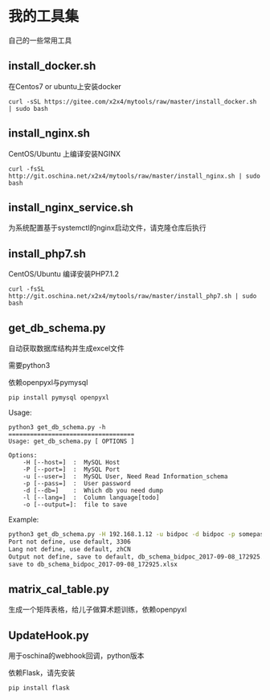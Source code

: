 # 我的工具集

自己的一些常用工具

## install_docker.sh

在Centos7 or ubuntu上安装docker

```
curl -sSL https://gitee.com/x2x4/mytools/raw/master/install_docker.sh | sudo bash
```

## install_nginx.sh

CentOS/Ubuntu 上编译安装NGINX

```
curl -fsSL http://git.oschina.net/x2x4/mytools/raw/master/install_nginx.sh | sudo bash
```

## install_nginx_service.sh

为系统配置基于systemctl的nginx启动文件，请克隆仓库后执行


## install_php7.sh

CentOS/Ubuntu 编译安装PHP7.1.2


```
curl -fsSL http://git.oschina.net/x2x4/mytools/raw/master/install_php7.sh | sudo bash
```

## get_db_schema.py

自动获取数据库结构并生成excel文件

需要python3

依赖openpyxl与pymysql

```
pip install pymysql openpyxl
```

Usage:

```
python3 get_db_schema.py -h
===================================
Usage: get_db_schema.py [ OPTIONS ]

Options:
    -H [--host=]  :  MySQL Host
    -P [--port=]  :  MySQL Port
    -u [--user=]  :  MySQL User, Need Read Information_schema
    -p [--pass=]  :  User password
    -d [--db=]    :  Which db you need dump
    -l [--lang=]  :  Column language[todo]
    -o [--output=]:  file to save

```

Example:

```bash
python3 get_db_schema.py -H 192.168.1.12 -u bidpoc -d bidpoc -p somepassword
Port not define, use default, 3306
Lang not define, use default, zhCN
Output not define, save to default, db_schema_bidpoc_2017-09-08_172925.xlsx
save to db_schema_bidpoc_2017-09-08_172925.xlsx
```


## matrix_cal_table.py

生成一个矩阵表格，给儿子做算术题训练，依赖openpyxl


## UpdateHook.py

用于oschina的webhook回调，python版本

依赖Flask，请先安装

```bash
pip install flask
```


